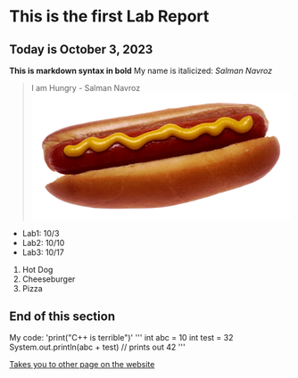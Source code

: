 # This is the first Lab Report
## Today is October 3, 2023

**This is markdown syntax in bold** My name is italicized: *Salman Navroz*

> I am Hungry - Salman Navroz
![Image](HOTDOG.png)

- Lab1: 10/3
- Lab2: 10/10
- Lab3: 10/17

1) Hot Dog
2) Cheeseburger
3) Pizza

End of this section
---
My code: 'print("C++ is terrible")'
'''
int abc = 10
int test = 32
System.out.println(abc + test)
// prints out 42
'''

[Takes you to other page on the website](https://snavroz.github.io/cse15l-lab-reports/labpage.html)


